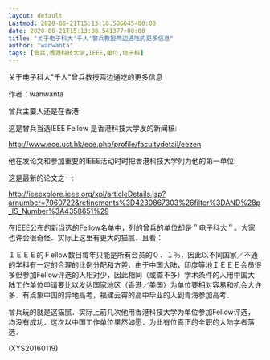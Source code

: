 ```yaml
---
layout: default
Lastmod: 2020-06-21T15:13:10.586645+00:00
date: 2020-06-21T15:13:08.541377+00:00
title: "关于电子科大'千人'曾兵教授两边通吃的更多信息"
author: "wanwanta"
tags: [曾兵,香港科技大学,IEEE,单位,电子科]
---
```


关于电子科大"千人"曾兵教授两边通吃的更多信息

作者：wanwanta

曾兵主要人还是在香港:

这是曾兵当选IEEE Fellow 是香港科技大学发的新闻稿:

http://www.ece.ust.hk/ece.php/profile/facultydetail/eezen

他在发论文和参加重要的IEEE活动时时把香港科技大学列为他的第一单位:

这是最新的论文之一:

http://ieeexplore.ieee.org/xpl/articleDetails.jsp?arnumber=7060722&refinements%3D4230867303%26filter%3DAND%28p_IS_Number%3A4358651%29

在IEEE公布的新当选的Fellow名单中，列的曾兵的单位却是＂电子科大＂。大家也许会很奇怪．实际上这里有更大的猫腻．且看：

ＩＥＥＥ的Ｆellow数目每年只能是所有会员的０．１％，因此以不同国家／不通的学科有一定的合理的比例分配和方差．由于中国大陆，印度等地ＩＥＥＥ会员很多但参加Fellow评选的人相对少，因此相同（或查不多）学术条件的人用中国大陆工作单位申请要比以发达国家地区（香港／美国）为单位要相对容易和机会大许多．有点象中国的异地高考，福建云霄的高中毕业的人到青海参加高考．

曾兵玩的就是这猫腻．实际上前几次他用香港科技大学为单位参加Fellow评选，均没有成功．这次以中国工作单位果然如愿．为此有位真正的全职的大陆学者落选．

(XYS20160119)


